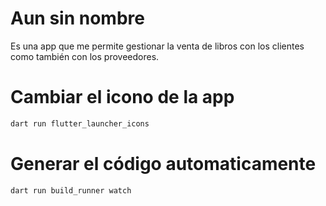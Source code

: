 # Aun sin nombre
Es una app que me permite gestionar la venta de libros con los clientes como también con los proveedores.

# Cambiar el icono de la app

```cmd
dart run flutter_launcher_icons
```

# Generar el código automaticamente

```
dart run build_runner watch
```